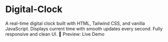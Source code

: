 # Digital-Clock
A real-time digital clock built with HTML, Tailwind CSS, and vanilla JavaScript. Displays current time with smooth updates every second. Fully responsive and clean UI. 🔗 Preview: Live Demo
